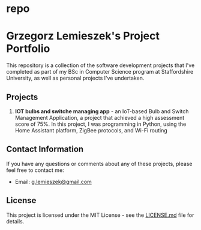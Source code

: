 # repo
# Grzegorz Lemieszek's Project Portfolio

This repository is a collection of the software development projects that I've completed as part of my BSc in Computer Science program at Staffordshire University, as well as personal projects I've undertaken. 

## Projects

1. **IOT bulbs and switche managing app** - an IoT-based Bulb and Switch Management Application, a project that achieved a high assessment score of 75%. In this project, I was programming in Python, using the Home Assistant platform, ZigBee protocols, and Wi-Fi routing



## Contact Information

If you have any questions or comments about any of these projects, please feel free to contact me:

- Email: g.lemieszek@gmail.com

## License

This project is licensed under the MIT License - see the [LICENSE.md](LICENSE.md) file for details.
